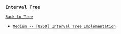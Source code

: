 ### `Interval Tree`

[`Back to Tree`](../16-tree.md)

* [`Medium -- [0260] Interval Tree Implementation`]()
